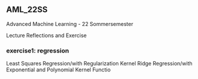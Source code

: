 ## AML_22SS

Advanced Machine Learning - 22 Sommersemester

Lecture Reflections and Exercise

### exercise1: regression
Least Squares Regression/with Regularization
Kernel Ridge Regression/with Exponential and Polynomial Kernel Functio
